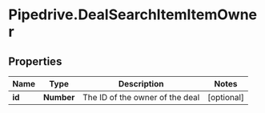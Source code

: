 # Pipedrive.DealSearchItemItemOwner

## Properties

Name | Type | Description | Notes
------------ | ------------- | ------------- | -------------
**id** | **Number** | The ID of the owner of the deal | [optional] 


